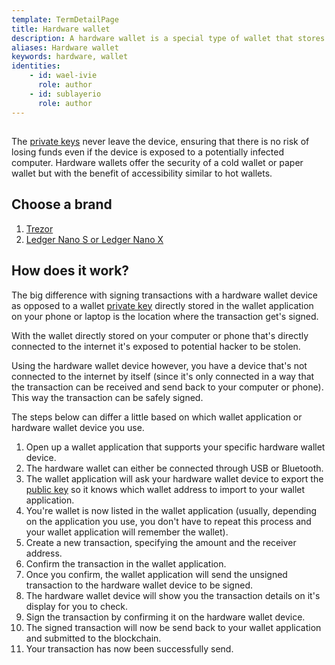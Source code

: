 ```yaml
---
template: TermDetailPage
title: Hardware wallet
description: A hardware wallet is a special type of wallet that stores the user's private keys in a secure hardware device.
aliases: Hardware wallet
keywords: hardware, wallet
identities: 
    - id: wael-ivie
      role: author
    - id: sublayerio
      role: author
---
```


##

The [private keys](/en/terms/private-keys.md) never leave the device, ensuring that there is no risk of losing funds even if the device is exposed to a potentially infected computer. Hardware wallets offer the security of a cold wallet or paper wallet but with the benefit of accessibility similar to hot wallets.

## Choose a brand

1. [Trezor](/en/terms/trezor.md)
2. [Ledger Nano S or Ledger Nano X](/en/terms/ledger-hardware-wallet.md)

## How does it work?

The big difference with signing transactions with a hardware wallet device as opposed to a wallet [private key](/en/terms/private-key.md) directly stored in the wallet application on your phone or laptop is the location where the transaction get's signed.

With the wallet directly stored on your computer or phone that's directly connected to the internet it's exposed to potential hacker to be stolen.

Using the hardware wallet device however, you have a device that's not connected to the internet by itself (since it's only connected in a way that the transaction can be received and send back to your computer or phone). This way the transaction can be safely signed.

The steps below can differ a little based on which wallet application or hardware wallet device you use.

1. Open up a wallet application that supports your specific hardware wallet device.
2. The hardware wallet can either be connected through USB or Bluetooth.
3. The wallet application will ask your hardware wallet device to export the [public key](/en/terms/public-key.md) so it knows which wallet address to import to your wallet application.
4. You're wallet is now listed in the wallet application (usually, depending on the application you use, you don't have to repeat this process and your wallet application will remember the wallet).
5. Create a new transaction, specifying the amount and the receiver address.
6. Confirm the transaction in the wallet application.
7. Once you confirm, the wallet application will send the unsigned transaction to the hardware wallet device to be signed.
8. The hardware wallet device will show you the transaction details on it's display for you to check.
9. Sign the transaction by confirming it on the hardware wallet device.
10. The signed transaction will now be send back to your wallet application and submitted to the blockchain.
11. Your transaction has now been successfully send.